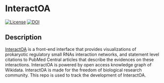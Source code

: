 # InteractOA
[![License](https://img.shields.io/pypi/l/reademption.svg)](https://tools.wmflabs.org/interactoa/)
[![DOI](https://zenodo.org/badge/18210971.svg)](https://zenodo.org/record/7638542)
## Description
[InteractOA](https://tools.wmflabs.org/interactoa/) is a front-end interface that provides visualizations of prokaryotic regulatory small RNAs interaction networks, and statement level citations to PubMed Central articles that describe the evidences on these interactions. InteractOA is powered by open access knowledge graph of Wikidata. InteractOA is made for the freedom of biological research community. This repo is used to track the development of InteractOA.  
